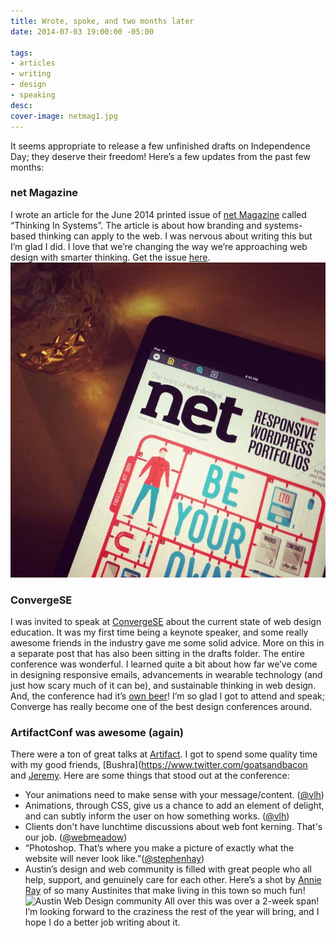 ```yaml
---
title: Wrote, spoke, and two months later
date: 2014-07-03 19:00:00 -05:00

tags:
- articles
- writing
- design
- speaking
desc:
cover-image: netmag1.jpg
---
```


It seems appropriate to release a few unfinished drafts on Independence Day; they deserve their freedom! Here’s a few updates from the past few months:

### net Magazine
I wrote an article for the June 2014 printed issue of [net Magazine](https://www.creativebloq.com/net-magazine) called “Thinking In Systems”. The article is about how branding and systems-based thinking can apply to the web. I was nervous about writing this but I’m glad I did. I love that we’re changing the way we’re approaching web design with smarter thinking. Get the issue [here](https://www.creativebloq.com/career/learn-how-be-your-own-boss-new-net-magazine-41411416).
![net magazine cover on my ipad](/static/img/posts/netmag1.jpg)
<br>

### ConvergeSE
I was invited to speak at [ConvergeSE](https://www.convergese.com) about the current state of web design education. It was my first time being a keynote speaker, and some really awesome friends in the industry gave me some solid advice. More on this in a separate post that has also been sitting in the drafts folder. The entire conference was wonderful. I learned quite a bit about how far we’ve come in designing responsive emails, advancements in wearable technology (and just how scary much of it can be), and sustainable thinking in web design. And, the conference had it’s [own beer](https://blog.blueion.com/2014/05/21/kernel-panic-convergese/)! I’m so glad I got to attend and speak; Converge has really become one of the best design conferences around.
<br>

### ArtifactConf was awesome (again)
There were a ton of great talks at [Artifact](https://www.artifactconf.com). I got to spend some quality time with my good friends, [Bushra](https://www.twitter.com/goatsandbacon and [Jeremy](https://www.twitter.com/adactio). Here are some things that stood out at the conference:
- Your animations need to make sense with your message/content. ([@vlh](https://www.twitter.com/vlh))
- Animations, through CSS, give us a chance to add an element of delight, and can subtly inform the user on how something works. ([@vlh](https://www.twitter.com/vlh))
- Clients don't have lunchtime discussions about web font kerning. That's our job. ([@webmeadow](https://www.twitter.com/webmeadow))
- “Photoshop. That’s where you make a picture of exactly what the website will never look like.”([@stephenhay](https://www.twitter.com/stephenhay))
- Austin’s design and web community is filled with great people who all help, support, and genuinely care for each other. Here’s a shot by [Annie Ray](https://www.annieray.net/photobooth_viewer.php?id=39026464&key=67Xvzd) of so many Austinites that make living in this town so much fun!
![Austin Web Design community]({{site.url}}/static/img/posts/artifact.jpg)
All over this was over a 2-week span! I’m looking forward to the craziness the rest of the year will bring, and I hope I do a better job writing about it.
